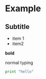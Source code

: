 # Example
## Subtitle

 * item 1
 * item2
 
**bold**

normal typing

~~~~~~~~python
print "hello"
~~~~~~~~
